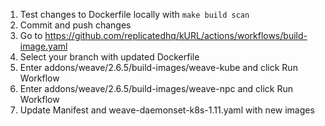 
1. Test changes to Dockerfile locally with `make build scan`
1. Commit and push changes
1. Go to https://github.com/replicatedhq/kURL/actions/workflows/build-image.yaml
1. Select your branch with updated Dockerfile
1. Enter addons/weave/2.6.5/build-images/weave-kube and click Run Workflow
1. Enter addons/weave/2.6.5/build-images/weave-npc and click Run Workflow
1. Update Manifest and weave-daemonset-k8s-1.11.yaml with new images
